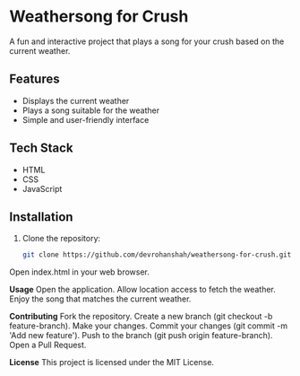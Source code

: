# Weathersong for Crush

A fun and interactive project that plays a song for your crush based on the current weather.

## Features

- Displays the current weather
- Plays a song suitable for the weather
- Simple and user-friendly interface

## Tech Stack

- HTML
- CSS
- JavaScript

## Installation

1. Clone the repository:
   ```bash
   git clone https://github.com/devrohanshah/weathersong-for-crush.git

Open index.html in your web browser.

**Usage**
Open the application.
Allow location access to fetch the weather.
Enjoy the song that matches the current weather.

**Contributing**
Fork the repository.
Create a new branch (git checkout -b feature-branch).
Make your changes.
Commit your changes (git commit -m 'Add new feature').
Push to the branch (git push origin feature-branch).
Open a Pull Request.

**License**
This project is licensed under the MIT License.
